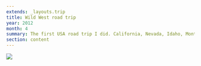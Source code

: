 ```yaml
---
extends: _layouts.trip
title: Wild West road trip
year: 2012
month: 4
summary: The first USA road trip I did. California, Nevada, Idaho, Montana, Wyoming, Utah, Arizona. From Hollywood to Yellowstone and back via the Grand Canyon.
section: content
---
```


![](/media/trips/2012-wild-west/day7_034.jpg)
